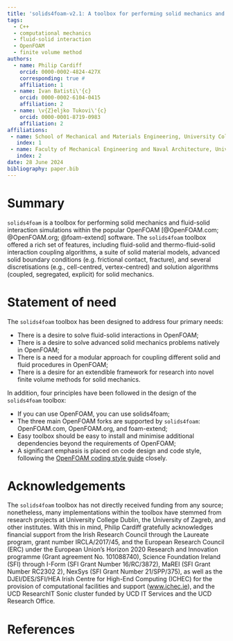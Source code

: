 ```yaml
---
title: 'solids4foam-v2.1: A toolbox for performing solid mechanics and fluid-solid interaction simulations in OpenFOAM'
tags:
  - C++
  - computational mechanics
  - fluid-solid interaction
  - OpenFOAM
  - finite volume method
authors:
  - name: Philip Cardiff
    orcid: 0000-0002-4824-427X
    corresponding: true #
    affiliation: 1
  - name: Ivan Batisti\'{c}
    orcid: 0000-0002-6104-0415
    affiliation: 2
  - name: \v{Z}eljko Tukovi\'{c}
    orcid: 0000-0001-8719-0983
    affiliation: 2
affiliations:
 - name: School of Mechanical and Materials Engineering, University College Dublin, Dublin, Ireland
   index: 1
 - name: Faculty of Mechanical Engineering and Naval Architecture, University of Zagreb, Zagreb, Croatia
   index: 2
date: 28 June 2024
bibliography: paper.bib
---
```


# Summary

`solids4foam` is a toolbox for performing solid mechanics and fluid-solid interaction simulations within the popular OpenFOAM [@OpenFOAM.com; @OpenFOAM.org; @foam-extend] software. The `solids4foam` toolbox offered a rich set of features, including fluid-solid and thermo-fluid-solid interaction coupling algorithms, a suite of solid material models, advanced solid boundary conditions (e.g. frictional contact, fracture), and several discretisations (e.g., cell-centred, vertex-centred) and solution algorithms (coupled, segregated, explicit) for solid mechanics.


# Statement of need

The `solids4foam` toolbox has been designed to address four primary needs:
- There is a desire to solve fluid-solid interactions in OpenFOAM;
- There is a desire to solve advanced solid mechanics problems natively in OpenFOAM;
- There is a need for a modular approach for coupling different solid and fluid procedures in OpenFOAM;
- There is a desire for an extendible framework for research into novel finite volume methods for solid mechanics.

In addition, four principles have been followed in the design of the `solids4foam` toolbox:
- If you can use OpenFOAM, you can use solids4foam;
- The three main OpenFOAM forks are supported by `solids4foam`: OpenFOAM.com, OpenFOAM.org, and foam-extend;
- Easy toolbox should be easy to install and minimise additional dependencies beyond the requirements of OpenFOAM;
- A significant emphasis is placed on code design and code style, following the [OpenFOAM coding style guide](https://openfoam.org/dev/coding-style-guide) closely.




# Acknowledgements

The `solids4foam` toolbox has not directly received funding from any source; nonetheless, many implementations within the toolbox have stemmed from research projects at University College Dublin, the University of Zagreb, and other institutes. With this in mind, Philip Cardiff gratefully acknowledges financial support from the Irish Research Council through the Laureate program, grant number IRCLA/2017/45, and the European Research Council (ERC) under the European Union’s Horizon 2020 Research and Innovation programme (Grant agreement No. 101088740), Science Foundation Ireland (SFI) through I-Form (SFI Grant Number 16/RC/3872), MaREI (SFI Grant Number RC2302 2), NexSys (SFI Grant Number 21/SPP/375), as well as the DJEI/DES/SFI/HEA Irish Centre for High-End Computing (ICHEC) for the provision of computational facilities and support (www.ichec.ie), and the UCD ResearchIT Sonic cluster funded by UCD IT Services and the UCD Research Office.


# References